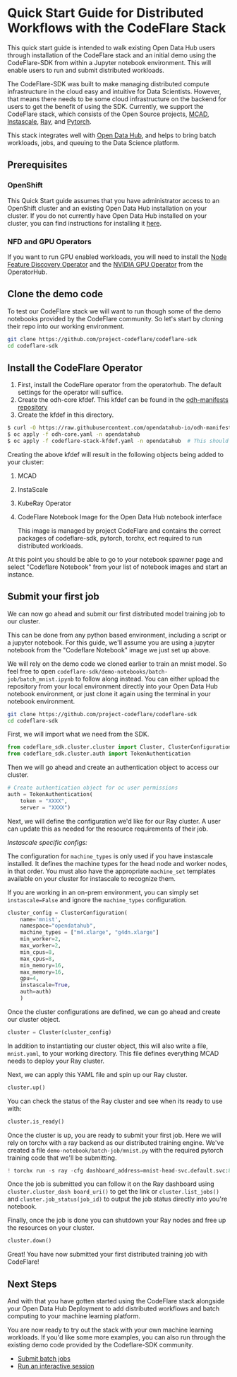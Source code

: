 # Quick Start Guide for Distributed Workflows with the CodeFlare Stack 


This quick start guide is intended to walk existing Open Data Hub users through installation of the CodeFlare stack and an initial demo using the CodeFlare-SDK from within a Jupyter notebook environment. This will enable users to run and submit distributed workloads.  

The CodeFlare-SDK was built to make managing distributed compute infrastructure in the cloud easy and intuitive for Data Scientists. However, that means there needs to be some cloud infrastructure on the backend for users to get the benefit of using the SDK. Currently, we support the CodeFlare stack, which consists of the Open Source projects, [MCAD](https://github.com/project-codeflare/multi-cluster-app-dispatcher), [Instascale](https://github.com/project-codeflare/instascale), [Ray](https://www.ray.io/), and [Pytorch](https://pytorch.org/).

This stack integrates well with [Open Data Hub](https://opendatahub.io/), and helps to bring batch workloads, jobs, and queuing to the Data Science platform. 


## Prerequisites

### OpenShift

This Quick Start guide assumes that you have administrator access to an OpenShift cluster and an existing Open Data Hub installation on your cluster. If you do not currently have Open Data Hub installed on your cluster, you can find instructions for installing it [here](https://opendatahub.io/docs/getting-started/quick-installation.html). 


### NFD and GPU Operators

If you want to run GPU enabled workloads, you will need to install the [Node Feature Discovery Operator](https://github.com/openshift/cluster-nfd-operator) and the [NVIDIA GPU Operator](https://github.com/NVIDIA/gpu-operator) from the OperatorHub. 


## Clone the demo code

To test our CodeFlare stack we will want to run though some of the demo notebooks provided by the CodeFlare community. So let's start by cloning their repo into our working environment.

```bash 
git clone https://github.com/project-codeflare/codeflare-sdk
cd codeflare-sdk
```

## Install the CodeFlare Operator

1. First, install the CodeFlare operator from the operatorhub. The default settings for the operator will suffice.
2. Create the odh-core kfdef. This kfdef can be found in the [odh-manifests repository](https://github.com/opendatahub-io/odh-manifests/blob/master/kfdef/odh-core.yaml)
3. Create the kfdef in this directory.

```bash
$ curl -O https://raw.githubusercontent.com/opendatahub-io/odh-manifests/master/kfdef/odh-core.yaml
$ oc apply -f odh-core.yaml -n opendatahub
$ oc apply -f codeflare-stack-kfdef.yaml -n opendatahub  # This should be the same namespace as that for the odh-core deployment
```

Creating the above kfdef will result in the following objects being added to your cluster:

1. MCAD
2. InstaScale
3. KubeRay Operator
4. CodeFlare Notebook Image for the Open Data Hub notebook interface

    This image is managed by project CodeFlare and contains the correct packages of codeflare-sdk, pytorch, torchx, ect required to run distributed workloads.

At this point you should be able to go to your notebook spawner page and select "Codeflare Notebook" from your list of notebook images and start an instance. 


## Submit your first job


We can now go ahead and submit our first distributed model training job to our cluster. 

This can be done from any python based environment, including a script or a jupyter notebook. For this guide, we'll assume you are using a jupyter notebook from the "Codeflare Notebook" image we just set up above. 

We will rely on the demo code we cloned earlier to train an mnist model. So feel free to open `codeflare-sdk/demo-notebooks/batch-job/batch_mnist.ipynb` to follow along instead. You can either upload the repository from your local environment directly into your Open Data Hub notebook environment, or just clone it again using the terminal in your notebook environment.

```bash
git clone https://github.com/project-codeflare/codeflare-sdk
cd codeflare-sdk
```


First, we will import what we need from the SDK.

```python
from codeflare_sdk.cluster.cluster import Cluster, ClusterConfiguration
from codeflare_sdk.cluster.auth import TokenAuthentication

```

Then we will go ahead and create an authentication object to access our cluster. 

```python
# Create authentication object for oc user permissions
auth = TokenAuthentication(
    token = "XXXX",
    server = "XXXX")

```

Next, we will define the configuration we'd like for our Ray cluster. A user can update this as needed for the resource requirements of their job. 

_Instascale specific configs:_

The configuration for `machine_types` is only used if you have instascale installed. It defines the machine types for the head node and worker nodes, in that order. You must also have the appropriate `machine_set` templates available on your cluster for instascale to recognize them. 

If you are working in an on-prem environment, you can simply set `instascale=False` and ignore the `machine_types` configuration. 

```python
cluster_config = ClusterConfiguration(
    name='mnist', 
    namespace="opendatahub", 
    machine_types = ["m4.xlarge", "g4dn.xlarge"]
    min_worker=2, 
    max_worker=2, 
    min_cpus=8, 
    max_cpus=8, 
    min_memory=16, 
    max_memory=16, 
    gpu=4, 
    instascale=True, 
    auth=auth)
    )
```

Once the cluster configurations are defined, we can go ahead and create our cluster object. 

```python
cluster = Cluster(cluster_config)
```
In addition to instantiating our cluster object, this will also write a file, `mnist.yaml`, to your working directory. This file defines everything MCAD needs to deploy your Ray cluster.   

Next, we can apply this YAML file and spin up our Ray cluster. 
```python
cluster.up()
```

You can check the status of the Ray cluster and see when its ready to use with:

```Python
cluster.is_ready()
```

Once the cluster is up, you are ready to submit your first job. Here we will rely on torchx with a ray backend as our distributed training engine. We've created a file `demo-notebook/batch-job/mnist.py` with the required pytorch training code that we'll be submitting.  

```python
! torchx run -s ray -cfg dashboard_address=mnist-head-svc.default.svc:8265,requirements=requirements.txt dist.ddp -j 2x4 --gpu 4 --script mnist.py
```

Once the job is submitted you can follow it on the Ray dashboard using `cluster.cluster_dash board_uri()` to get the link or `cluster.list_jobs()` and `cluster.job_status(job_id)` to output the job status directly into you're notebook. 

Finally, once the job is done you can shutdown your Ray nodes and free up the resources on your cluster.

```python
cluster.down()
```

Great! You have now submitted your first distributed training job with CodeFlare!    

## Next Steps

And with that you have gotten started using the CodeFlare stack alongside your Open Data Hub Deployment to add distributed workflows and batch computing to your machine learning platform.

You are now ready to try out the stack with your own machine learning workloads. If you'd like some more examples, you can also run through the existing demo code provided by the Codeflare-SDK community. 

* [Submit batch jobs](https://github.com/project-codeflare/codeflare-sdk/tree/main/demo-notebooks/batch-job)
* [Run an interactive session](https://github.com/project-codeflare/codeflare-sdk/tree/main/demo-notebooks/interactive)
